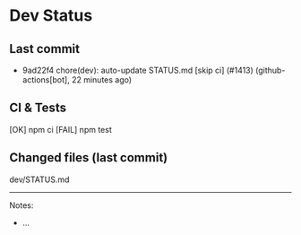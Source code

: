 # Dev Status

## Last commit
- 9ad22f4 chore(dev): auto-update STATUS.md [skip ci] (#1413) (github-actions[bot], 22 minutes ago)
## CI & Tests
[OK] npm ci
[FAIL] npm test

## Changed files (last commit)
dev/STATUS.md

---
Notes:
- ...

